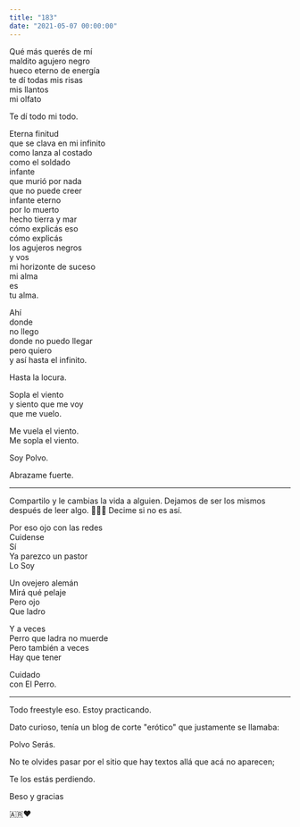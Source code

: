 ```yaml
---
title: "183"
date: "2021-05-07 00:00:00"
---
```


Qué más querés de mí\
maldito agujero negro\
hueco eterno de energía\
te dí todas mis risas\
mis llantos\
mi olfato

Te dí todo mi todo.

Eterna finitud\
que se clava en mi infinito\
como lanza al costado\
como el soldado\
infante\
que murió por nada\
que no puede creer\
infante eterno\
por lo muerto\
hecho tierra y mar\
cómo explicás eso\
cómo explicás\
los agujeros negros\
y vos\
mi horizonte de suceso\
mi alma\
es\
tu alma.

Ahí\
donde\
no llego\
donde no puedo llegar\
pero quiero\
y así hasta el infinito.

Hasta la locura.

Sopla el viento\
y siento que me voy\
que me vuelo.

Me vuela el viento.\
Me sopla el viento.

Soy Polvo.

Abrazame fuerte.

---

Compartilo y le cambias la vida a alguien. Dejamos de ser los mismos después de leer algo. 🤷🏻‍♂️ Decime si no es así.

Por eso ojo con las redes\
Cuidense\
Sí\
Ya parezco un pastor\
Lo Soy

Un ovejero alemán\
Mirá qué pelaje\
Pero ojo\
Que ladro

Y a veces\
Perro que ladra no muerde\
Pero también a veces\
Hay que tener

Cuidado\
con El Perro.

-------

Todo freestyle eso. Estoy practicando.

Dato curioso, tenía un blog de corte "erótico" que justamente se llamaba:

Polvo Serás.

No te olvides pasar por el sitio que hay textos allá que acá no aparecen;

Te los estás perdiendo.

Beso y gracias

🇦🇷❤️